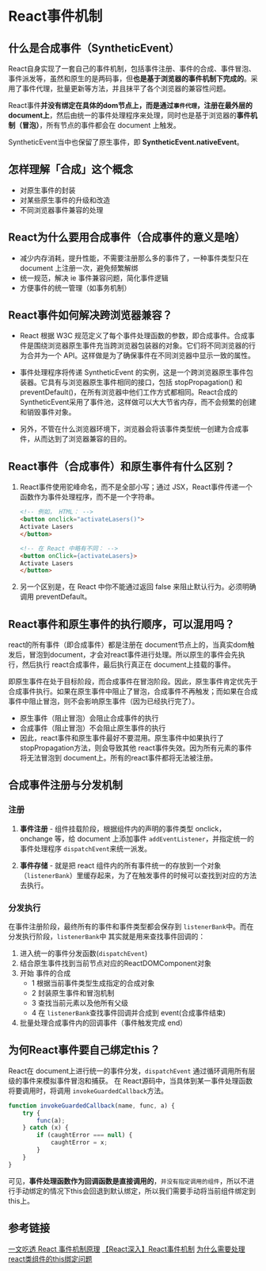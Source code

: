 # React事件机制

## 什么是合成事件（SyntheticEvent）

React自身实现了一套自己的事件机制，包括事件注册、事件的合成、事件冒泡、事件派发等，虽然和原生的是两码事，但**也是基于浏览器的事件机制下完成的**。采用了事件代理，批量更新等方法，并且抹平了各个浏览器的兼容性问题。

React事件**并没有绑定在具体的dom节点上，而是通过`事件代理`，注册在最外层的 document上**，然后由统一的事件处理程序来处理，同时也是基于浏览器的**事件机制（冒泡）**，所有节点的事件都会在 document 上触发。

SyntheticEvent当中也保留了原生事件，即 **SyntheticEvent.nativeEvent**。

## 怎样理解「合成」这个概念

- 对原生事件的封装
- 对某些原生事件的升级和改造
- 不同浏览器事件兼容的处理

## React为什么要用合成事件（合成事件的意义是啥）

- 减少内存消耗，提升性能，不需要注册那么多的事件了，一种事件类型只在 document 上注册一次，避免频繁解绑
- 统一规范，解决 ie 事件兼容问题，简化事件逻辑
- 方便事件的统一管理（如事务机制）

## React事件如何解决跨浏览器兼容？
- React 根据 W3C 规范定义了每个事件处理函数的参数，即合成事件。合成事件是围绕浏览器原生事件充当跨浏览器包装器的对象。它们将不同浏览器的行为合并为一个 API。这样做是为了确保事件在不同浏览器中显示一致的属性。

- 事件处理程序将传递 SyntheticEvent 的实例，这是一个跨浏览器原生事件包装器。它具有与浏览器原生事件相同的接口，包括 stopPropagation() 和 preventDefault()，在所有浏览器中他们工作方式都相同。React合成的 SyntheticEvent采用了事件池，这样做可以大大节省内存，而不会频繁的创建和销毁事件对象。
- 另外，不管在什么浏览器环境下，浏览器会将该事件类型统一创建为合成事件，从而达到了浏览器兼容的目的。


## React事件（合成事件）和原生事件有什么区别？

1. React事件使用驼峰命名，而不是全部小写；通过 JSX，React事件传递一个函数作为事件处理程序，而不是一个字符串。
    ```html
    <!-- 例如， HTML： -->
    <button onclick="activateLasers()">
    Activate Lasers
    </button>

    <!-- 在 React 中略有不同： -->
    <button onClick={activateLasers}>
    Activate Lasers
    </button>
    ```
2. 另一个区别是，在 React 中你不能通过返回 false 来阻止默认行为。必须明确调用 preventDefault。

## React事件和原生事件的执行顺序，可以混用吗？

react的所有事件（即合成事件）都是注册在 document节点上的，当真实dom触发后，冒泡到document，才会对react事件进行处理。所以原生的事件会先执行，然后执行 react合成事件，最后执行真正在 document上挂载的事件。

即原生事件在处于目标阶段，而合成事件在冒泡阶段。因此，原生事件肯定优先于合成事件执行。如果在原生事件中阻止了冒泡，合成事件不再触发；而如果在合成事件中阻止冒泡，则不会影响原生事件（因为已经执行完了）。
- 原生事件（阻止冒泡）会阻止合成事件的执行
- 合成事件（阻止冒泡）不会阻止原生事件的执行
- 因此，react事件和原生事件最好不要混用。原生事件中如果执行了 stopPropagation方法，则会导致其他 react事件失效。因为所有元素的事件将无法冒泡到 document上。所有的react事件都将无法被注册。


## 合成事件注册与分发机制

### 注册

1. **事件注册** - 组件挂载阶段，根据组件内的声明的事件类型 onclick，onchange 等，给 document 上添加事件 `addEventListener`，并指定统一的事件处理程序 `dispatchEvent`来统一派发。

2. **事件存储** - 就是把 react 组件内的所有事件统一的存放到一个对象（`listenerBank`）里缓存起来，为了在触发事件的时候可以查找到对应的方法去执行。


### 分发执行

在事件注册阶段，最终所有的事件和事件类型都会保存到 `listenerBank`中。而在分发执行阶段，`listenerBank`中 其实就是用来查找事件回调的：

1. 进入统一的事件分发函数(`dispatchEvent`)
2. 结合原生事件找到当前节点对应的ReactDOMComponent对象
3. 开始 事件的合成
    - 1 根据当前事件类型生成指定的合成对象
    - 2 封装原生事件和冒泡机制
    - 3 查找当前元素以及他所有父级
    - 4 在 `listenerBank`查找事件回调并合成到 event(合成事件结束)
4. 批量处理合成事件内的回调事件（事件触发完成 end）

## 为何React事件要自己绑定this？

React在 document上进行统一的事件分发，`dispatchEvent` 通过循环调用所有层级的事件来模拟事件冒泡和捕获。
在 React源码中，当具体到某一事件处理函数将要调用时，将调用 `invokeGuardedCallback`方法。
```js
function invokeGuardedCallback(name, func, a) {
    try {
        func(a);
    } catch (x) {
        if (caughtError === null) {
            caughtError = x;
        }
    }
}
```
可见，**事件处理函数作为回调函数是直接调用的**，`并没有指定调用的组件`，所以不进行手动绑定的情况下this会回退到默认绑定，所以我们需要手动将当前组件绑定到 this上。

## 参考链接

[一文吃透 React 事件机制原理](https://toutiao.io/posts/28of14w/preview)
[【React深入】React事件机制](https://mp.weixin.qq.com/s?__biz=Mzg2NDAzMjE5NQ==&mid=2247484039&idx=1&sn=1f657356676d4809633f30668acb50d2&chksm=ce6ec62bf9194f3d8a4eb382bd01c56231908a1b08fb9c2c9783f96df6650ee808fe18343032&scene=21#wechat_redirect)
[为什么需要处理react类组件的this绑定问题](./react/react-handle-this.html#一、为什么需要处理react类组件的this绑定问题)
